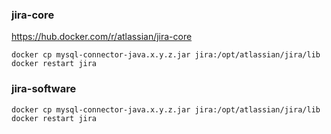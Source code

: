 
### jira-core

https://hub.docker.com/r/atlassian/jira-core
```
docker cp mysql-connector-java.x.y.z.jar jira:/opt/atlassian/jira/lib
docker restart jira
```

### jira-software
```
docker cp mysql-connector-java.x.y.z.jar jira:/opt/atlassian/jira/lib
docker restart jira
```